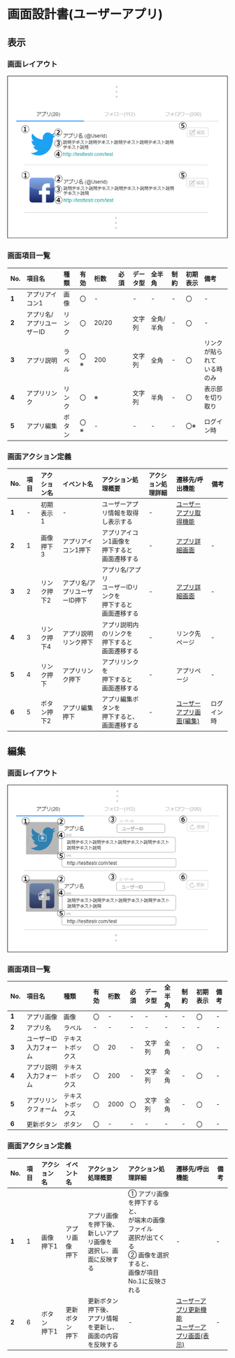 # 画面設計書(ユーザーアプリ)

## 表示

### 画面レイアウト

<span  id="images">![ユーザーアプリ](../../reference/2_bd/img/2.1.3/sc020/sc021_1.png "ユーザーアプリ1")</span>

### 画面項目一覧

| No.   | 項目名 | 種類 | 有効 | 桁数 | 必須 | データ型 | 全半角 | 制約 | 初期表示 | 備考 |
| :---- | :----- | :--- | :--- | :--- | :--- | :------- | :----- | :--- | :------- | :--- |
| **1** | アプリアイコン1 | 画像 | 〇 | - |  | - | - | - | 〇 | - |
| **2** | アプリ名/アプリユーザーID | リンク | 〇 | 20/20 |  | 文字列 | 全角/半角 | - | 〇 | - |
| **3** | アプリ説明 | ラベル | 〇※ | 200 |  | 文字列 | 全角 | - | 〇 | リンクが貼られて<br>いる時のみ |
| **4** | アプリリンク | リンク | 〇 | ※ |  | 文字列 | 半角 | - | 〇 | 表示部を切り取り |
| **5** | アプリ編集 | ボタン | 〇※ | - |  | - | - | - | 〇※ | ログイン時 |


### 画面アクション定義

|No.|項目|アクション名|イベント名|アクション処理概要|アクション処理詳細| 遷移先/呼出機能                                           |備考|
|:-|:-|:-|:-|:-|:-|:-|---|
|**1**|-|初期表示1|-|ユーザーアプリ情報を取得し表示する|-|[ユーザーアプリ取得機能](../../3_dd/3.3.3.APIDesign.html)||
|**2**|  1  |  画像押下3   |  アプリアイコン1押下  |アプリアイコン1画像を<br/>押下すると<br>画面遷移する| -                  |[アプリ詳細画面](./sc030.html)|-|
|**3**|2|リンク押下2|アプリ名/アプリユーザーID押下|アプリ名/アプリ<br>ユーザーIDリンクを<br/>押下すると<br>画面遷移する|-|[アプリ詳細画面](./sc030.html)|-|
|**4**|3|リンク押下4|アプリ説明リンク押下|アプリ説明内のリンクを<br/>押下すると<br/>画面遷移する|-|リンク先ページ|-|
|**5**|4|リンク押下|アプリリンク押下|アプリリンクを<br/>押下すると<br/>画面遷移する|-|アプリページ|-|
|**6**|5|ボタン押下2|アプリ編集押下|アプリ編集ボタンを<br/>押下すると、<br>画面遷移する|-|[ユーザーアプリ画面(編集)](./sc021.html#編集)|ログイン時|



## 編集

### 画面レイアウト

<span  id="images">![ユーザーアプリ](../../reference/2_bd/img/2.1.3/sc020/sc021_2.png "ユーザーアプリ2")</span>

### 画面項目一覧

| No.   | 項目名 | 種類 | 有効 | 桁数 | 必須 | データ型 | 全半角 | 制約 | 初期表示 | 備考 |
| :---- | :----- | :--- | :--- | :--- | :--- | :------- | :----- | :--- | :------- | :--- |
| **1** | アプリ画像 | 画像 | 〇 | - | - | - | - | - | 〇 | - |
| **2** | アプリ名 | ラベル | - | - | - | - | - | - | - | - |
| **3** | ユーザーID入力フォーム | テキストボックス | 〇 | 20 | - | 文字列 | 全角 | - | 〇 | - |
| **4** | アプリ説明入力フォーム | テキストボックス | 〇 | 200 | - | 文字列 | 全角 | - | 〇 | - |
| **5** | アプリリンクフォーム | テキストボックス | 〇 | 2000 | 〇 | 文字列 | 全角 | - | 〇 | - |
| **6** | 更新ボタン | ボタン | 〇 | - | - | - | - | - | 〇 | - |


### 画面アクション定義

| No.   | 項目 | アクション名 | イベント名 | アクション処理概要 | アクション処理詳細 | 遷移先/呼出機能 | 備考 |
| :---- | :--- | :----------- | :--------- | :----------------- | :----------------- | :----- | ---- |
|**1**|1|画像<br>押下1|アプリ画像<br/>押下|アプリ画像を押下後、<br/>新しいアプリ画像を<br/>選択し、画面に反映する|① アプリ画像を押下すると、<br/>が端末の画像ファイル<br/>選択が出てくる<br/>② 画像を選択すると、<br/>画像が項目No.1に反映される|-|-|
|**2**|6|ボタン<br/>押下1|更新ボタン<br/>押下|更新ボタン押下後、<br/>アプリ情報を更新し、<br>画面の内容を反映する|-|[ユーザーアプリ更新機能](../../3_dd/3.3.3.APIDesign.html)<br>[ユーザーアプリ画面(表示)](./sc021.html#表示)|-|


